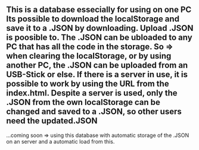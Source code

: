 This is a database essecially for using on one PC
Its possible to download the localStorage and save it to a .JSON by downloading.
Upload .JSON is poosible to.
The .JSON can be ubloaded to any PC that has all the code in the storage.
So => when clearing the localStorage, or by using another PC, the .JSON can be uploaded from an USB-Stick or else.
If there is a server in use, it is possible to work by using the URL from the index.html.
Despite a server is used, only the .JSON from the own localStorage can be changed and saved to a .JSON, so other users need the updated.JSON
------------
...coming soon => using this database with automatic storage of the .JSON on an server and a automatic load from this.
